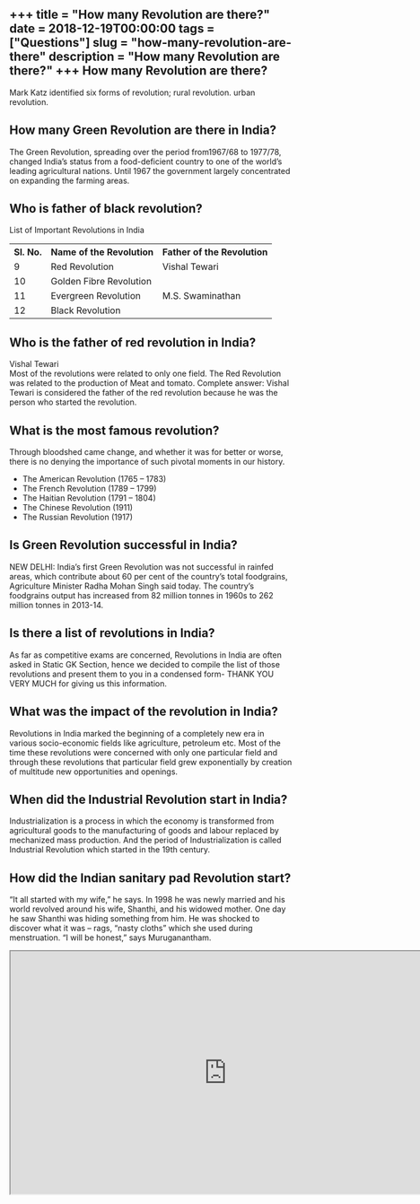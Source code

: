+++
title = "How many Revolution are there?"
date = 2018-12-19T00:00:00
tags = ["Questions"]
slug = "how-many-revolution-are-there"
description = "How many Revolution are there?"
+++
How many Revolution are there?
------------------------------

Mark Katz identified six forms of revolution; rural revolution. urban revolution.

How many Green Revolution are there in India?
---------------------------------------------

The Green Revolution, spreading over the period from1967/68 to 1977/78, changed India’s status from a food-deficient country to one of the world’s leading agricultural nations. Until 1967 the government largely concentrated on expanding the farming areas.

Who is father of black revolution?
----------------------------------

List of Important Revolutions in India

<table><tr><th>Sl. No.</th><th>Name of the Revolution</th><th>Father of the Revolution</th></tr><tr><td>9</td><td>Red Revolution</td><td>Vishal Tewari</td></tr><tr><td>10</td><td>Golden Fibre Revolution</td><td></td></tr><tr><td>11</td><td>Evergreen Revolution</td><td>M.S. Swaminathan</td></tr><tr><td>12</td><td>Black Revolution</td><td></td></tr></table>

Who is the father of red revolution in India?
---------------------------------------------

Vishal Tewari  
Most of the revolutions were related to only one field. The Red Revolution was related to the production of Meat and tomato. Complete answer: Vishal Tewari is considered the father of the red revolution because he was the person who started the revolution.

What is the most famous revolution?
-----------------------------------

Through bloodshed came change, and whether it was for better or worse, there is no denying the importance of such pivotal moments in our history.

- The American Revolution (1765 – 1783)
- The French Revolution (1789 – 1799)
- The Haitian Revolution (1791 – 1804)
- The Chinese Revolution (1911)
- The Russian Revolution (1917)

Is Green Revolution successful in India?
----------------------------------------

NEW DELHI: India’s first Green Revolution was not successful in rainfed areas, which contribute about 60 per cent of the country’s total foodgrains, Agriculture Minister Radha Mohan Singh said today. The country’s foodgrains output has increased from 82 million tonnes in 1960s to 262 million tonnes in 2013-14.

Is there a list of revolutions in India?
----------------------------------------

As far as competitive exams are concerned, Revolutions in India are often asked in Static GK Section, hence we decided to compile the list of those revolutions and present them to you in a condensed form- THANK YOU VERY MUCH for giving us this information.

What was the impact of the revolution in India?
-----------------------------------------------

Revolutions in India marked the beginning of a completely new era in various socio-economic fields like agriculture, petroleum etc. Most of the time these revolutions were concerned with only one particular field and through these revolutions that particular field grew exponentially by creation of multitude new opportunities and openings.

When did the Industrial Revolution start in India?
--------------------------------------------------

Industrialization is a process in which the economy is transformed from agricultural goods to the manufacturing of goods and labour replaced by mechanized mass production. And the period of Industrialization is called Industrial Revolution which started in the 19th century.

How did the Indian sanitary pad Revolution start?
-------------------------------------------------

“It all started with my wife,” he says. In 1998 he was newly married and his world revolved around his wife, Shanthi, and his widowed mother. One day he saw Shanthi was hiding something from him. He was shocked to discover what it was – rags, “nasty cloths” which she used during menstruation. “I will be honest,” says Muruganantham.

<iframe allow="accelerometer; autoplay; clipboard-write; encrypted-media; gyroscope; picture-in-picture" allowfullscreen="" class="__youtube_prefs__  epyt-is-override  no-lazyload" data-no-lazy="1" data-origheight="433" data-origwidth="770" data-skipgform_ajax_framebjll="" height="433" id="_ytid_92770" loading="lazy" src="https://www.youtube.com/embed/U8ISnVlHV7w?enablejsapi=1&autoplay=0&cc_load_policy=0&cc_lang_pref=&iv_load_policy=1&loop=0&modestbranding=0&rel=1&fs=1&playsinline=0&autohide=2&theme=dark&color=red&controls=1&" title="YouTube player" width="770"></iframe>